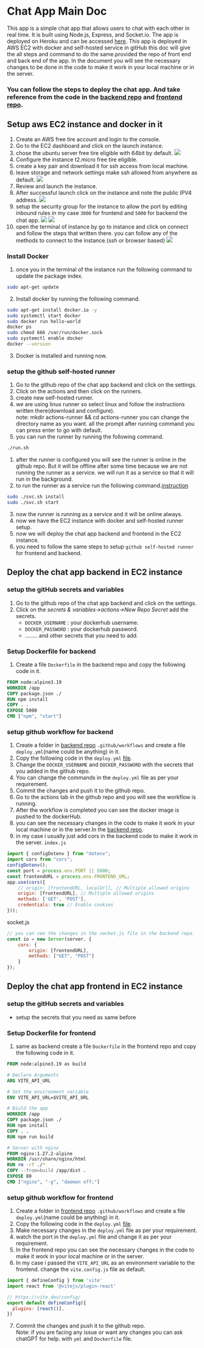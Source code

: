 # Chat App  Main Doc
This app is a simple chat app that allows users to chat with each other in real time. It is built using Node.js, Express, and Socket.io. The app is deployed on Heroku and can be accessed [here](http://3.110.154.116:3000). This app is deployed in AWS EC2 with docker and self-hosted service in gitHub this doc will give the all steps and command to do the same.provided the repo of front end and back end of the app. In the document you will see the necessary changes to be done in the code to make it work in your local machine or in the server.

### You can follow the steps to deploy the chat app. And take reference from the code in the [backend repo](https://github.com/animeshmaiti/ChatAppBackend) and [frontend repo](https://github.com/animeshmaiti/ChatAppFrontend).

## Setup aws EC2 instance and docker in it
1. Create an AWS free tire account and login to the console.
2. Go to the EC2 dashboard and click on the launch instance.
3. chose the ubuntu server free tire eligible with 64bit by default.
    <img src='image/chose-os.png'/>
4. Configure the instance t2.micro free tire eligible.
5. create a key pair and download it for ssh access from local machine.
6. leave storage and network settings make ssh allowed from anywhere as default.
    <img src='image/network.png'/>
7. Review and launch the instance.
8. After successful launch click on the instance and note the public IPV4 address.
   <img src='image/instace.png'/>
9. setup the security group for the instance to allow the port by editing inbound rules in my case `3000` for frontend and `5000` for backend the chat app.
    <img src='image/security.png'/>
    <img src='image/edit_inboudrules.png'/>
10. open the terminal of instance by go to instance and click on connect and follow the steps that written there. you can follow any of the methods to connect to the instance.(ssh or browser based)
    <img src='image/connect.png'>
### Install Docker
1. once you in the terminal of the instance run the following command to update the package index.
```bash
sudo apt-get update
```
2. Install docker by running the following command.
```bash
sudo apt-get install docker.io -y
sudo systemctl start docker
sudo docker run hello-world
docker ps
sudo chmod 666 /var/run/docker.sock
sudo systemctl enable docker
docker --version
```
3. Docker is installed and running now.
### setup the github self-hosted runner
1. Go to the github repo of the chat app backend and click on the settings.
2. Click on the actions and then click on the runners.
3. create new self-hosted runner.
4. we are using linux runner so select linux and follow the instructions written there(download and configure).<br>
   note: mkdir actions-runner && cd actions-runner you can change the directory name as you want. all the prompt after running command you can press enter to go with default.
5. you can run the runner by running the following command.
```bash
./run.sh
```
1. after the runner is configured you will see the runner is online in the github repo. But it will be offline after some time because we are not running the runner as a service. we will run it as a service so that it will run in the background. 
2. to run the runner as a service run the following command.[instruction](https://docs.github.com/en/actions/hosting-your-own-runners/managing-self-hosted-runners/configuring-the-self-hosted-runner-application-as-a-service)
```bash
sudo ./svc.sh install
sudo ./svc.sh start
```
3. now the runner is running as a service and it will be online always.
4. now we have the EC2 instance with docker and self-hosted runner setup.
5. now we will deploy the chat app backend and frontend in the EC2 instance.
6.  you need to follow the same steps to setup `github self-hosted runner` for frontend and backend.

## Deploy the chat app backend in EC2 instance
### setup the gitHub secrets and variables
1. Go to the github repo of the chat app backend and click on the settings.
2. Click on the *secrets & variables->actions->New Repo Secret* add the secrets.
    - `DOCKER_USERNAME` : your dockerhub username.
    - `DOCKER_PASSWORD` : your dockerhub password.
    - ........ and other secrets that you need to add.
### Setup Dockerfile for backend
1. Create a file `Dockerfile` in the backend repo and copy the following code in it.
```Dockerfile
FROM node:alpine3.19
WORKDIR /app
COPY package.json ./
RUN npm install
COPY . .
EXPOSE 5000
CMD ["npm", "start"]
```
### setup github workflow for backend
1. Create a folder in [backend repo](https://github.com/animeshmaiti/ChatAppBackend) `.github/workflows` and create a file `deploy.yml`(name could be anything) in it.
2. Copy the following code in the `deploy.yml` [file](https://github.com/animeshmaiti/ChatAppBackend/blob/master/.github/workflows/cicd.yml).
3. Change the `DOCKER_USERNAME` and `DOCKER_PASSWORD` with the secrets that you added in the github repo.
4. You can change the commands in the `deploy.yml` file as per your requirement.
5. Commit the changes and push it to the github repo.
6. Go to the actions tab in the github repo and you will see the workflow is running.
7. After the workflow is completed you can see the docker image is pushed to the dockerHub.
8. you can see the necessary changes in the code to make it work in your local machine or in the server.In the [backend repo](https://github.com/animeshmaiti/ChatAppBackend).
9. in my case i usually just add cors in the backend code to make it work in the server.
`index.js`
```javascript
import { configDotenv } from "dotenv";
import cors from "cors";
configDotenv();
const port = process.env.PORT || 5000;
const frontendURL = process.env.FRONTEND_URL;
app.use(cors({
    // origin: [frontendURL, localUrl], // Multiple allowed origins
    origin: [frontendURL], // Multiple allowed origins
    methods: ['GET', 'POST'],
    credentials: true // Enable cookies
}));
```
socket.js
```javascript
// you can see the changes in the socket.js file in the backend repo.
const io = new Server(server, {
    cors: {
        origin: [frontendURL],
        methods: ["GET", "POST"]
    }
});
```
## Deploy the chat app frontend in EC2 instance
### setup the gitHub secrets and variables
- setup the secrets that you need as same before
### Setup Dockerfile for frontend
1. same as backend create a file `Dockerfile` in the frontend repo and copy the following code in it.
```Dockerfile
FROM node:alpine3.19 as build

# Declare Arguments
ARG VITE_API_URL

# Set the environment variable
ENV VITE_API_URL=$VITE_API_URL

# Biuld the app
WORKDIR /app
COPY package.json ./
RUN npm install
COPY . .
RUN npm run build

# Server with nginx
FROM nginx:1.27.2-alpine
WORKDIR /usr/share/nginx/html
RUN rm -rf ./*
COPY --from=build /app/dist .
EXPOSE 80
CMD ["nginx", "-g", "daemon off;"]
```
### setup github workflow for frontend
1. Create a folder in [frontend repo](https://github.com/animeshmaiti/ChatAppFrontend) `.github/workflows` and create a file `deploy.yml`(name could be anything) in it.
2. Copy the following code in the `deploy.yml` [file](https://github.com/animeshmaiti/ChatAppFrontend/blob/master/.github/workflows/cicd.yml).
3. Make necessary changes in the `deploy.yml` file as per your requirement.
4. watch the port in the `deploy.yml` file and change it as per your requirement.
5. In the frontend repo you can see the necessary changes in the code to make it work in your local machine or in the server.
6. In my case i passed the `VITE_API_URL` as an environment variable to the frontend. change the `vite.config.js` file as default.
```javascript
import { defineConfig } from 'vite'
import react from '@vitejs/plugin-react'

// https://vite.dev/config/
export default defineConfig({
  plugins: [react()],
})
```
7. Commit the changes and push it to the github repo.<br>
Note: if you are facing any issue or want any changes you can ask chatGPT for help. with `yml` and `Dockerfile` file.
